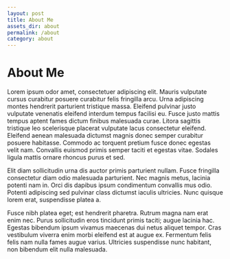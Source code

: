 ```yaml
---
layout: post
title: About Me
assets_dir: about
permalink: /about
category: about
---
```


# About Me

Lorem ipsum odor amet, consectetuer adipiscing elit. Mauris vulputate cursus curabitur posuere curabitur felis fringilla arcu. Urna adipiscing montes hendrerit parturient tristique massa. Eleifend pulvinar justo vulputate venenatis eleifend interdum tempus facilisi eu. Fusce justo mattis tempus aptent fames dictum finibus malesuada curae. Litora sagittis tristique leo scelerisque placerat vulputate lacus consectetur eleifend. Eleifend aenean malesuada dictumst magnis donec semper curabitur posuere habitasse. Commodo ac torquent pretium fusce donec egestas velit nam. Convallis euismod primis semper taciti et egestas vitae. Sodales ligula mattis ornare rhoncus purus et sed.

Elit diam sollicitudin urna dis auctor primis parturient nullam. Fusce fringilla consectetur diam odio malesuada parturient. Nec magnis metus, lacinia potenti nam in. Orci dis dapibus ipsum condimentum convallis mus odio. Potenti adipiscing sed pulvinar class dictumst iaculis ultricies. Nunc quisque lorem erat, suspendisse platea a.

Fusce nibh platea eget; est hendrerit pharetra. Rutrum magna nam erat enim nec. Purus sollicitudin eros tincidunt primis taciti; augue lacinia hac. Egestas bibendum ipsum vivamus maecenas dui netus aliquet tempor. Cras vestibulum viverra enim morbi eleifend est at augue ex. Fermentum felis felis nam nulla fames augue varius. Ultricies suspendisse nunc habitant, non bibendum elit nulla malesuada.